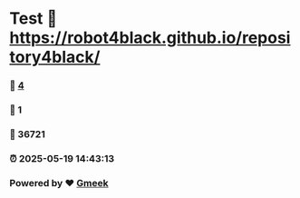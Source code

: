 # Test :link: https://robot4black.github.io/repository4black/ 
### :page_facing_up: [4](https://robot4black.github.io/repository4black//tag.html) 
### :speech_balloon: 1 
### :hibiscus: 36721 
### :alarm_clock: 2025-05-19 14:43:13 
### Powered by :heart: [Gmeek](https://github.com/Meekdai/Gmeek)
